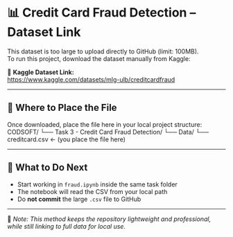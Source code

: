 # 📊 Credit Card Fraud Detection – Dataset Link

This dataset is too large to upload directly to GitHub (limit: 100MB).  
To run this project, download the dataset manually from Kaggle:

🔗 **Kaggle Dataset Link:**  
https://www.kaggle.com/datasets/mlg-ulb/creditcardfraud

---

## 📁 Where to Place the File

Once downloaded, place the file here in your local project structure: CODSOFT/
                                                                      └── Task 3 - Credit Card Fraud Detection/
                                                                          └── Data/
                                                                              └── creditcard.csv  ← (you place the file here)


---

## 🚀 What to Do Next

- Start working in `fraud.ipynb` inside the same task folder
- The notebook will read the CSV from your local path
- Do **not commit** the large `.csv` file to GitHub

---

📌 _Note: This method keeps the repository lightweight and professional, while still linking to full data for local use._

